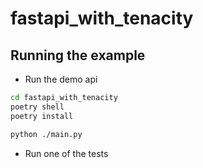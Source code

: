 # fastapi_with_tenacity


## Running the example

* Run the demo api

```bash
cd fastapi_with_tenacity
poetry shell
poetry install

python ./main.py
```

* Run one of the tests



